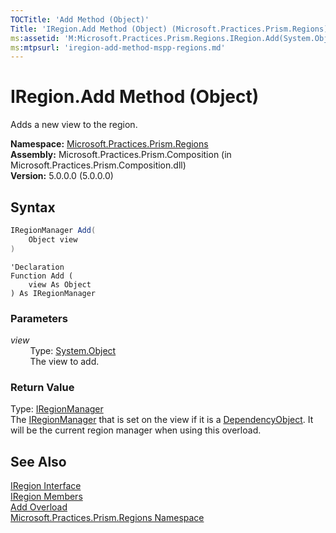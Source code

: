 ```yaml
---
TOCTitle: 'Add Method (Object)'
Title: 'IRegion.Add Method (Object) (Microsoft.Practices.Prism.Regions)'
ms:assetid: 'M:Microsoft.Practices.Prism.Regions.IRegion.Add(System.Object)'
ms:mtpsurl: 'iregion-add-method-mspp-regions.md'
---
```


# IRegion.Add Method (Object)

Adds a new view to the region.

**Namespace:** [Microsoft.Practices.Prism.Regions](/patterns-practices/reference/mspp-regions-namespace)<br/>
**Assembly:** Microsoft.Practices.Prism.Composition (in Microsoft.Practices.Prism.Composition.dll)<br/>
**Version:** 5.0.0.0 (5.0.0.0)

## Syntax

```C#
IRegionManager Add(
	Object view
)
```

```VB
'Declaration
Function Add ( 
	view As Object
) As IRegionManager
```

### Parameters

*view*  </br>
&nbsp;&nbsp;&nbsp;&nbsp;&nbsp;&nbsp;&nbsp;&nbsp;Type: [System.Object](http://msdn.microsoft.com/en-us/library/e5kfa45b)</br>
&nbsp;&nbsp;&nbsp;&nbsp;&nbsp;&nbsp;&nbsp;&nbsp;The view to add.

### Return Value

Type: [IRegionManager](/patterns-practices/reference/iregionmanager-interface-mspp-regions)</br>
The [IRegionManager](/patterns-practices/reference/iregionmanager-interface-mspp-regions) that is set on the view if it is a [DependencyObject](http://msdn.microsoft.com/en-us/library/ms589309). It will be the current region manager when using this overload.

## See Also

[IRegion Interface](/patterns-practices/reference/iregion-interface-mspp-regions)<br/>
[IRegion Members](/patterns-practices/reference/iregion-members-mspp-regions)<br/>
[Add Overload](/patterns-practices/reference/iregion-add-method-mspp-regions)<br/>
[Microsoft.Practices.Prism.Regions Namespace](/patterns-practices/reference/mspp-regions-namespace)<br/>